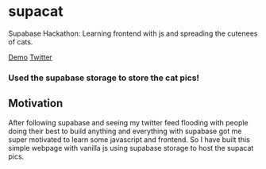 # supacat
Supabase Hackathon: Learning frontend with js and spreading the cutenees of cats.

[Demo](https://pr0pm.github.io/supacat/)
[Twitter](https://twitter.com/MP0rp)

### Used the supabase storage to store the cat pics!

Motivation
---
After following supabase and seeing my twitter feed flooding with people doing their best to build
anything and everything with supabase got me super motivated to learn some javascript and frontend.
So I have built this simple webpage with vanilla js using supabase storage to host the supacat pics.
